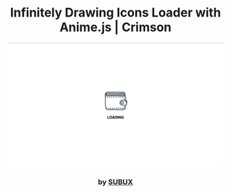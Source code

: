 <div align="center">

# Infinitely Drawing Icons Loader with Anime.js | Crimson

<img src="admin/base.png">

### by <a href="https://github.com/python019">SUBUX</a>

</div>